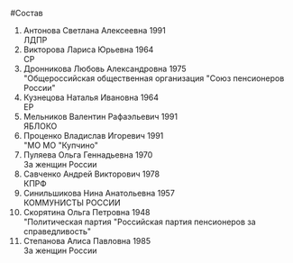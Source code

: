 #Состав
1. Антонова Светлана Алексеевна 1991   
    ЛДПР
2. Викторова Лариса Юрьевна 1964   
    СР
3. Дронникова Любовь Александровна 1975   
    "Общероссийская общественная организация "Союз пенсионеров России"
4. Кузнецова Наталья Ивановна 1964   
    ЕР
5. Мельников Валентин Рафаэльевич 1991   
    ЯБЛОКО
6. Проценко Владислав Игоревич 1991   
    "МО МО "Купчино"
7. Пуляева Ольга Геннадьевна 1970   
    За женщин России
8. Савченко Андрей Викторович 1978   
    КПРФ
9. Синильшикова Нина Анатольевна 1957   
    КОММУНИСТЫ РОССИИ
10. Скорятина Ольга Петровна 1948   
    "Политическая партия "Российская партия пенсионеров за справедливость"
11. Степанова Алиса Павловна 1985   
    За женщин России
